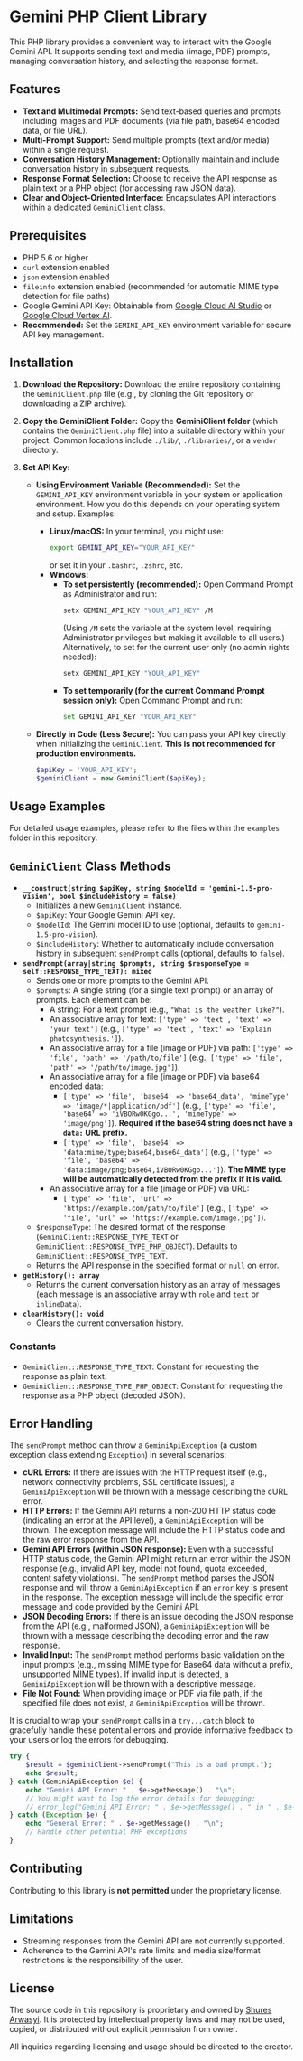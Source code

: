# Gemini PHP Client Library

This PHP library provides a convenient way to interact with the Google Gemini API. It supports sending text and media (image, PDF) prompts, managing conversation history, and selecting the response format.

## Features

* **Text and Multimodal Prompts:** Send text-based queries and prompts including images and PDF documents (via file path, base64 encoded data, or file URL).
* **Multi-Prompt Support:** Send multiple prompts (text and/or media) within a single request.
* **Conversation History Management:** Optionally maintain and include conversation history in subsequent requests.
* **Response Format Selection:** Choose to receive the API response as plain text or a PHP object (for accessing raw JSON data).
* **Clear and Object-Oriented Interface:** Encapsulates API interactions within a dedicated `GeminiClient` class.

## Prerequisites

* PHP 5.6 or higher
* `curl` extension enabled
* `json` extension enabled
* `fileinfo` extension enabled (recommended for automatic MIME type detection for file paths)
* Google Gemini API Key: Obtainable from [Google Cloud AI Studio](https://ai.google.dev/) or [Google Cloud Vertex AI](https://cloud.google.com/vertex-ai/docs/generative-ai/learn/models#gemini-models).
* **Recommended:** Set the `GEMINI_API_KEY` environment variable for secure API key management.

## Installation

1.  **Download the Repository:**
    Download the entire repository containing the `GeminiClient.php` file (e.g., by cloning the Git repository or downloading a ZIP archive).

2.  **Copy the GeminiClient Folder:**
    Copy the **GeminiClient folder** (which contains the `GeminiClient.php` file) into a suitable directory within your project. Common locations include `./lib/`, `./libraries/`, or a `vendor` directory.

3.  **Set API Key:**

    * **Using Environment Variable (Recommended):**
        Set the `GEMINI_API_KEY` environment variable in your system or application environment. How you do this depends on your operating system and setup. Examples:
        * **Linux/macOS:** In your terminal, you might use:
          ```bash
          export GEMINI_API_KEY="YOUR_API_KEY"
          ```
          or set it in your `.bashrc`, `.zshrc`, etc.
        * **Windows:**
            * **To set persistently (recommended):** Open Command Prompt as Administrator and run:
              ```bash
              setx GEMINI_API_KEY "YOUR_API_KEY" /M
              ```
              (Using `/M` sets the variable at the system level, requiring Administrator privileges but making it available to all users.)
              Alternatively, to set for the current user only (no admin rights needed):
              ```bash
              setx GEMINI_API_KEY "YOUR_API_KEY"
              ```
            * **To set temporarily (for the current Command Prompt session only):** Open Command Prompt and run:
              ```bash
              set GEMINI_API_KEY "YOUR_API_KEY"
              ```

    * **Directly in Code (Less Secure):**
        You can pass your API key directly when initializing the `GeminiClient`. **This is not recommended for production environments.**
        ```php
        $apiKey = 'YOUR_API_KEY';
        $geminiClient = new GeminiClient($apiKey);
        ```

## Usage Examples

For detailed usage examples, please refer to the files within the `examples` folder in this repository.

## `GeminiClient` Class Methods

* **`__construct(string $apiKey, string $modelId = 'gemini-1.5-pro-vision', bool $includeHistory = false)`**
    * Initializes a new `GeminiClient` instance.
    * `$apiKey`: Your Google Gemini API key.
    * `$modelId`: The Gemini model ID to use (optional, defaults to `gemini-1.5-pro-vision`).
    * `$includeHistory`: Whether to automatically include conversation history in subsequent `sendPrompt` calls (optional, defaults to `false`).
* **`sendPrompt(array|string $prompts, string $responseType = self::RESPONSE_TYPE_TEXT): mixed`**
    * Sends one or more prompts to the Gemini API.
    * `$prompts`: A single string (for a single text prompt) or an array of prompts. Each element can be:
        * A string: For a text prompt (e.g., `"What is the weather like?"`).
        * An associative array for text: `['type' => 'text', 'text' => 'your text']` (e.g., `['type' => 'text', 'text' => 'Explain photosynthesis.']`).
        * An associative array for a file (image or PDF) via path: `['type' => 'file', 'path' => '/path/to/file']` (e.g., `['type' => 'file', 'path' => '/path/to/image.jpg']`).
        * An associative array for a file (image or PDF) via base64 encoded data:
            * `['type' => 'file', 'base64' => 'base64_data', 'mimeType' => 'image/*|application/pdf']` (e.g., `['type' => 'file', 'base64' => 'iVBORw0KGgo...', 'mimeType' => 'image/png']`). **Required if the base64 string does not have a `data:` URL prefix.**
            * `['type' => 'file', 'base64' => 'data:mime/type;base64,base64_data']` (e.g., `['type' => 'file', 'base64' => 'data:image/png;base64,iVBORw0KGgo...']`). **The MIME type will be automatically detected from the prefix if it is valid.**
        * An associative array for a file (image or PDF) via URL:
            * `['type' => 'file', 'url' => 'https://example.com/path/to/file']` (e.g., `['type' => 'file', 'url' => 'https://example.com/image.jpg']`).
    * `$responseType`: The desired format of the response (`GeminiClient::RESPONSE_TYPE_TEXT` or `GeminiClient::RESPONSE_TYPE_PHP_OBJECT`). Defaults to `GeminiClient::RESPONSE_TYPE_TEXT`.
    * Returns the API response in the specified format or `null` on error.
* **`getHistory(): array`**
    * Returns the current conversation history as an array of messages (each message is an associative array with `role` and `text` or `inlineData`).
* **`clearHistory(): void`**
    * Clears the current conversation history.

### Constants

* `GeminiClient::RESPONSE_TYPE_TEXT`: Constant for requesting the response as plain text.
* `GeminiClient::RESPONSE_TYPE_PHP_OBJECT`: Constant for requesting the response as a PHP object (decoded JSON).

## Error Handling

The `sendPrompt` method can throw a `GeminiApiException` (a custom exception class extending `Exception`) in several scenarios:

* **cURL Errors:** If there are issues with the HTTP request itself (e.g., network connectivity problems, SSL certificate issues), a `GeminiApiException` will be thrown with a message describing the cURL error.
* **HTTP Errors:** If the Gemini API returns a non-200 HTTP status code (indicating an error at the API level), a `GeminiApiException` will be thrown. The exception message will include the HTTP status code and the raw error response from the API.
* **Gemini API Errors (within JSON response):** Even with a successful HTTP status code, the Gemini API might return an error within the JSON response (e.g., invalid API key, model not found, quota exceeded, content safety violations). The `sendPrompt` method parses the JSON response and will throw a `GeminiApiException` if an `error` key is present in the response. The exception message will include the specific error message and code provided by the Gemini API.
* **JSON Decoding Errors:** If there is an issue decoding the JSON response from the API (e.g., malformed JSON), a `GeminiApiException` will be thrown with a message describing the decoding error and the raw response.
* **Invalid Input:** The `sendPrompt` method performs basic validation on the input prompts (e.g., missing MIME type for Base64 data without a prefix, unsupported MIME types). If invalid input is detected, a `GeminiApiException` will be thrown with a descriptive message.
* **File Not Found:** When providing image or PDF via file path, if the specified file does not exist, a `GeminiApiException` will be thrown.

It is crucial to wrap your `sendPrompt` calls in a `try...catch` block to gracefully handle these potential errors and provide informative feedback to your users or log the errors for debugging.

```php
try {
    $result = $geminiClient->sendPrompt("This is a bad prompt.");
    echo $result;
} catch (GeminiApiException $e) {
    echo "Gemini API Error: " . $e->getMessage() . "\n";
    // You might want to log the error details for debugging:
    // error_log("Gemini API Error: " . $e->getMessage() . " in " . $e->getFile() . ":" . $e->getLine());
} catch (Exception $e) {
    echo "General Error: " . $e->getMessage() . "\n";
    // Handle other potential PHP exceptions
}
```

## Contributing

Contributing to this library is **not permitted** under the proprietary license.

## Limitations

* Streaming responses from the Gemini API are not currently supported.
* Adherence to the Gemini API's rate limits and media size/format restrictions is the responsibility of the user.

## License

The source code in this repository is proprietary and owned by [Shures Arwasyi](mailto:shuresarwasyi@gmail.com). It is protected by intellectual property laws and may not be used, copied, or distributed without explicit permission from owner.

All inquiries regarding licensing and usage should be directed to the creator.